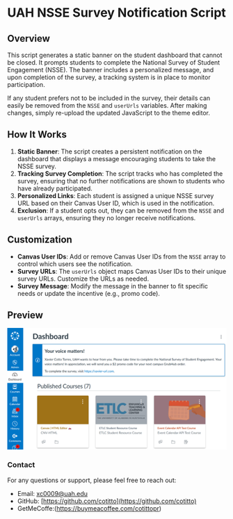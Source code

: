 # UAH NSSE Survey Notification Script

## Overview

This script generates a static banner on the student dashboard that cannot be closed. It prompts students to complete the National Survey of Student Engagement (NSSE). The banner includes a personalized message, and upon completion of the survey, a tracking system is in place to monitor participation. 

If any student prefers not to be included in the survey, their details can easily be removed from the `NSSE` and `userUrls` variables. After making changes, simply re-upload the updated JavaScript to the theme editor.

## How It Works

1. **Static Banner**: The script creates a persistent notification on the dashboard that displays a message encouraging students to take the NSSE survey.
2. **Tracking Survey Completion**: The script tracks who has completed the survey, ensuring that no further notifications are shown to students who have already participated.
3. **Personalized Links**: Each student is assigned a unique NSSE survey URL based on their Canvas User ID, which is used in the notification.
4. **Exclusion**: If a student opts out, they can be removed from the `NSSE` and `userUrls` arrays, ensuring they no longer receive notifications.

## Customization

- **Canvas User IDs**: Add or remove Canvas User IDs from the `NSSE` array to control which users see the notification.
- **Survey URLs**: The `userUrls` object maps Canvas User IDs to their unique survey URLs. Customize the URLs as needed.
- **Survey Message**: Modify the message in the banner to fit specific needs or update the incentive (e.g., promo code).

## Preview
![Banner Screenshot](./images/banner-screenshot.png)

### Contact
For any questions or support, please feel free to reach out:

- Email: [xc0009@uah.edu](mailto:xc0009@uah.edu)
- GitHub: [https://github.com/cotitto](https://github.com/cotitto)
- GetMeCoffe:(https://buymeacoffee.com/cotittopr)